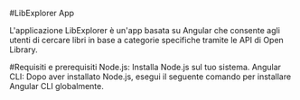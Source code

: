 #LibExplorer App

L'applicazione LibExplorer è un'app basata su Angular che consente agli utenti di cercare libri in base a categorie specifiche tramite le API di Open Library.

#Requisiti e prerequisiti
Node.js: Installa Node.js sul tuo sistema.
Angular CLI: Dopo aver installato Node.js, esegui il seguente comando per installare Angular CLI globalmente.
